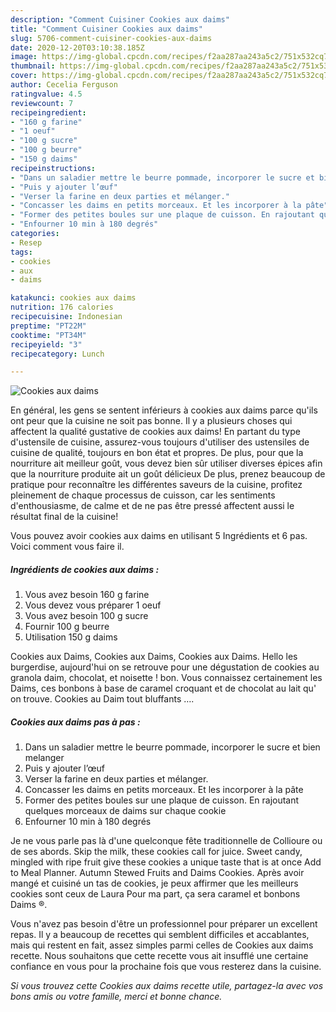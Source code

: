 ```yaml
---
description: "Comment Cuisiner Cookies aux daims"
title: "Comment Cuisiner Cookies aux daims"
slug: 5706-comment-cuisiner-cookies-aux-daims
date: 2020-12-20T03:10:38.185Z
image: https://img-global.cpcdn.com/recipes/f2aa287aa243a5c2/751x532cq70/cookies-aux-daims-photo-principale-de-la-recette.jpg
thumbnail: https://img-global.cpcdn.com/recipes/f2aa287aa243a5c2/751x532cq70/cookies-aux-daims-photo-principale-de-la-recette.jpg
cover: https://img-global.cpcdn.com/recipes/f2aa287aa243a5c2/751x532cq70/cookies-aux-daims-photo-principale-de-la-recette.jpg
author: Cecelia Ferguson
ratingvalue: 4.5
reviewcount: 7
recipeingredient:
- "160 g farine"
- "1 oeuf"
- "100 g sucre"
- "100 g beurre"
- "150 g daims"
recipeinstructions:
- "Dans un saladier mettre le beurre pommade, incorporer le sucre et bien melanger"
- "Puis y ajouter l’œuf"
- "Verser la farine en deux parties et mélanger."
- "Concasser les daims en petits morceaux. Et les incorporer à la pâte"
- "Former des petites boules sur une plaque de cuisson. En rajoutant quelques morceaux de daims sur chaque cookie"
- "Enfourner 10 min à 180 degrés"
categories:
- Resep
tags:
- cookies
- aux
- daims

katakunci: cookies aux daims 
nutrition: 176 calories
recipecuisine: Indonesian
preptime: "PT22M"
cooktime: "PT34M"
recipeyield: "3"
recipecategory: Lunch

---
```



![Cookies aux daims](https://img-global.cpcdn.com/recipes/f2aa287aa243a5c2/751x532cq70/cookies-aux-daims-photo-principale-de-la-recette.jpg)

En général, les gens se sentent inférieurs à cookies aux daims parce qu'ils ont peur que la cuisine ne soit pas bonne. Il y a plusieurs choses qui affectent la qualité gustative de cookies aux daims! En partant du type d'ustensile de cuisine, assurez-vous toujours d'utiliser des ustensiles de cuisine de qualité, toujours en bon état et propres. De plus, pour que la nourriture ait meilleur goût, vous devez bien sûr utiliser diverses épices afin que la nourriture produite ait un goût délicieux De plus, prenez beaucoup de pratique pour reconnaître les différentes saveurs de la cuisine, profitez pleinement de chaque processus de cuisson, car les sentiments d'enthousiasme, de calme et de ne pas être pressé affectent aussi le résultat final de la cuisine!

<!--inarticleads1-->

Vous pouvez avoir cookies aux daims en utilisant 5 Ingrédients et 6 pas. Voici comment vous faire il.

##### Ingrédients de cookies aux daims :

1. Vous avez besoin 160 g farine
1. Vous devez vous préparer 1 oeuf
1. Vous avez besoin 100 g sucre
1. Fournir 100 g beurre
1. Utilisation 150 g daims


Cookies aux Daims, Cookies aux Daims, Cookies aux Daims. Hello les burgerdise, aujourd&#39;hui on se retrouve pour une dégustation de cookies au granola daim, chocolat, et noisette ! bon. Vous connaissez certainement les Daims, ces bonbons à base de caramel croquant et de chocolat au lait qu&#39; on trouve. Cookies au Daim tout bluffants …. 

<!--inarticleads2-->

##### Cookies aux daims pas à pas :

1. Dans un saladier mettre le beurre pommade, incorporer le sucre et bien melanger
1. Puis y ajouter l’œuf
1. Verser la farine en deux parties et mélanger.
1. Concasser les daims en petits morceaux. Et les incorporer à la pâte
1. Former des petites boules sur une plaque de cuisson. En rajoutant quelques morceaux de daims sur chaque cookie
1. Enfourner 10 min à 180 degrés


Je ne vous parle pas là d&#39;une quelconque fête traditionnelle de Collioure ou de ses abords. Skip the milk, these cookies call for juice. Sweet candy, mingled with ripe fruit give these cookies a unique taste that is at once Add to Meal Planner. Autumn Stewed Fruits and Daims Cookies. Après avoir mangé et cuisiné un tas de cookies, je peux affirmer que les meilleurs cookies sont ceux de Laura Pour ma part, ça sera caramel et bonbons Daims ®. 

<!--inarticleads1-->

<p>
Vous n'avez pas besoin d'être un professionnel pour préparer un excellent repas. Il y a beaucoup de recettes qui semblent difficiles et accablantes, mais qui restent en fait, assez simples parmi celles de Cookies aux daims recette. Nous souhaitons que cette recette vous ait insufflé une certaine confiance en vous pour la prochaine fois que vous resterez dans la cuisine.
</p>

<p>
<i>Si vous trouvez cette Cookies aux daims recette utile, partagez-la avec vos bons amis ou votre famille, merci et bonne chance.</i>
</p>
